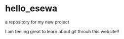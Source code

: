 # hello_esewa
a repository for my new project

I am feeling great to learn about git throuh this website!!
